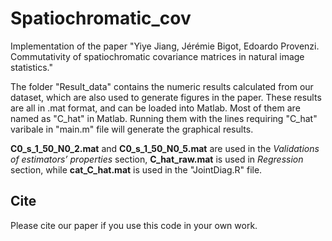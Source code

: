# Spatiochromatic_cov

Implementation of the paper "Yiye Jiang, Jérémie Bigot, Edoardo Provenzi. Commutativity of spatiochromatic covariance matrices in natural image statistics."

The folder "Result_data" contains the numeric results calculated from our dataset, which are also used to generate figures in the paper. These results are all in .mat format, and can be loaded into Matlab. Most of them are named as "C_hat" in Matlab. Running them with the lines requiring "C_hat" varibale in "main.m" file will generate the graphical results.

**C0_s_1_50_N0_2.mat** and **C0_s_1_50_N0_5.mat** are used in the *Validations of estimators’ properties* section, **C_hat_raw.mat** is used in *Regression* section, while **cat_C_hat.mat** is used in the "JointDiag.R" file. 

## Cite

Please cite our paper if you use this code in your own work.
